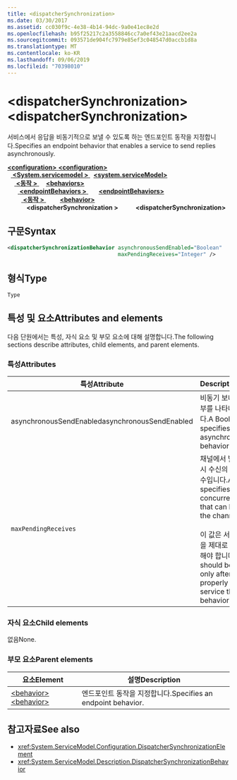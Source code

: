 ```yaml
---
title: <dispatcherSynchronization>
ms.date: 03/30/2017
ms.assetid: cc030f9c-4e38-4b14-94dc-9a0e41ec8e2d
ms.openlocfilehash: b95f25217c2a3558846cc7a0ef43e21aacd2ee2a
ms.sourcegitcommit: 093571de904fc7979e85ef3c048547d0accb1d8a
ms.translationtype: MT
ms.contentlocale: ko-KR
ms.lasthandoff: 09/06/2019
ms.locfileid: "70398010"
---
```

# <a name="dispatchersynchronization"></a><span data-ttu-id="78dc8-101">\<dispatcherSynchronization></span><span class="sxs-lookup"><span data-stu-id="78dc8-101">\<dispatcherSynchronization></span></span>
  
<span data-ttu-id="78dc8-102">서비스에서 응답을 비동기적으로 보낼 수 있도록 하는 엔드포인트 동작을 지정합니다.</span><span class="sxs-lookup"><span data-stu-id="78dc8-102">Specifies an endpoint behavior that enables a service to send replies asynchronously.</span></span>  
  
<span data-ttu-id="78dc8-103">[ **\<configuration>** ](../configuration-element.md)</span><span class="sxs-lookup"><span data-stu-id="78dc8-103">[**\<configuration>**](../configuration-element.md)</span></span>\
<span data-ttu-id="78dc8-104">&nbsp;&nbsp;[ **\<System.servicemodel >** ](system-servicemodel.md)</span><span class="sxs-lookup"><span data-stu-id="78dc8-104">&nbsp;&nbsp;[**\<system.serviceModel>**](system-servicemodel.md)</span></span>\
<span data-ttu-id="78dc8-105">&nbsp;&nbsp;&nbsp;&nbsp;[ **\<동작 >** ](behaviors.md)</span><span class="sxs-lookup"><span data-stu-id="78dc8-105">&nbsp;&nbsp;&nbsp;&nbsp;[**\<behaviors>**](behaviors.md)</span></span>\
<span data-ttu-id="78dc8-106">&nbsp;&nbsp;&nbsp;&nbsp;&nbsp;&nbsp;[ **\<endpointBehaviors >** ](endpointbehaviors.md)</span><span class="sxs-lookup"><span data-stu-id="78dc8-106">&nbsp;&nbsp;&nbsp;&nbsp;&nbsp;&nbsp;[**\<endpointBehaviors>**](endpointbehaviors.md)</span></span>\
<span data-ttu-id="78dc8-107">&nbsp;&nbsp;&nbsp;&nbsp;&nbsp;&nbsp;&nbsp;&nbsp;[ **\<동작 >** ](behavior-of-endpointbehaviors.md)</span><span class="sxs-lookup"><span data-stu-id="78dc8-107">&nbsp;&nbsp;&nbsp;&nbsp;&nbsp;&nbsp;&nbsp;&nbsp;[**\<behavior>**](behavior-of-endpointbehaviors.md)</span></span>\
<span data-ttu-id="78dc8-108">&nbsp;&nbsp;&nbsp;&nbsp;&nbsp;&nbsp;&nbsp;&nbsp;&nbsp;&nbsp; **\<dispatcherSynchronization >**</span><span class="sxs-lookup"><span data-stu-id="78dc8-108">&nbsp;&nbsp;&nbsp;&nbsp;&nbsp;&nbsp;&nbsp;&nbsp;&nbsp;&nbsp;**\<dispatcherSynchronization>**</span></span>  
  
## <a name="syntax"></a><span data-ttu-id="78dc8-109">구문</span><span class="sxs-lookup"><span data-stu-id="78dc8-109">Syntax</span></span>  
  
```xml  
<dispatcherSynchronizationBehavior asynchronousSendEnabled="Boolean"
                                   maxPendingReceives="Integer" />
```  
  
## <a name="type"></a><span data-ttu-id="78dc8-110">형식</span><span class="sxs-lookup"><span data-stu-id="78dc8-110">Type</span></span>  
  
`Type`  
  
## <a name="attributes-and-elements"></a><span data-ttu-id="78dc8-111">특성 및 요소</span><span class="sxs-lookup"><span data-stu-id="78dc8-111">Attributes and elements</span></span>  
  
<span data-ttu-id="78dc8-112">다음 단원에서는 특성, 자식 요소 및 부모 요소에 대해 설명합니다.</span><span class="sxs-lookup"><span data-stu-id="78dc8-112">The following sections describe attributes, child elements, and parent elements.</span></span>  
  
### <a name="attributes"></a><span data-ttu-id="78dc8-113">특성</span><span class="sxs-lookup"><span data-stu-id="78dc8-113">Attributes</span></span>

| <span data-ttu-id="78dc8-114">특성</span><span class="sxs-lookup"><span data-stu-id="78dc8-114">Attribute</span></span>               | <span data-ttu-id="78dc8-115">Description</span><span class="sxs-lookup"><span data-stu-id="78dc8-115">Description</span></span>       |
| ----------------------- | ----------------- |
| <span data-ttu-id="78dc8-116">asynchronousSendEnabled</span><span class="sxs-lookup"><span data-stu-id="78dc8-116">asynchronousSendEnabled</span></span> | <span data-ttu-id="78dc8-117">비동기 보내기 동작 사용 여부를 나타내는 부울입니다.</span><span class="sxs-lookup"><span data-stu-id="78dc8-117">A Boolean that specifies whether asynchronous send behavior is enabled.</span></span> |
| `maxPendingReceives`    | <span data-ttu-id="78dc8-118">채널에서 발급할 수 있는 동시 수신의 수를 지정하는 정수입니다.</span><span class="sxs-lookup"><span data-stu-id="78dc8-118">An integer that specifies the number of concurrent receives that can be issued on the channel.</span></span><br /><br /> <span data-ttu-id="78dc8-119">이 값은 서비스 스로틀 동작을 제대로 구성한 후에 구성해야 합니다.</span><span class="sxs-lookup"><span data-stu-id="78dc8-119">This value should be configured only after you have properly configured service throttling behavior.</span></span> |

### <a name="child-elements"></a><span data-ttu-id="78dc8-120">자식 요소</span><span class="sxs-lookup"><span data-stu-id="78dc8-120">Child elements</span></span>

<span data-ttu-id="78dc8-121">없음</span><span class="sxs-lookup"><span data-stu-id="78dc8-121">None.</span></span>

### <a name="parent-elements"></a><span data-ttu-id="78dc8-122">부모 요소</span><span class="sxs-lookup"><span data-stu-id="78dc8-122">Parent elements</span></span>

| <span data-ttu-id="78dc8-123">요소</span><span class="sxs-lookup"><span data-stu-id="78dc8-123">Element</span></span> | <span data-ttu-id="78dc8-124">설명</span><span class="sxs-lookup"><span data-stu-id="78dc8-124">Description</span></span> |  
| ------- | ----------- |  
| [<span data-ttu-id="78dc8-125">\<behavior></span><span class="sxs-lookup"><span data-stu-id="78dc8-125">\<behavior></span></span>](behavior-of-endpointbehaviors.md)|<span data-ttu-id="78dc8-126">엔드포인트 동작을 지정합니다.</span><span class="sxs-lookup"><span data-stu-id="78dc8-126">Specifies an endpoint behavior.</span></span> |

## <a name="see-also"></a><span data-ttu-id="78dc8-127">참고자료</span><span class="sxs-lookup"><span data-stu-id="78dc8-127">See also</span></span>

- <xref:System.ServiceModel.Configuration.DispatcherSynchronizationElement>
- <xref:System.ServiceModel.Description.DispatcherSynchronizationBehavior>
